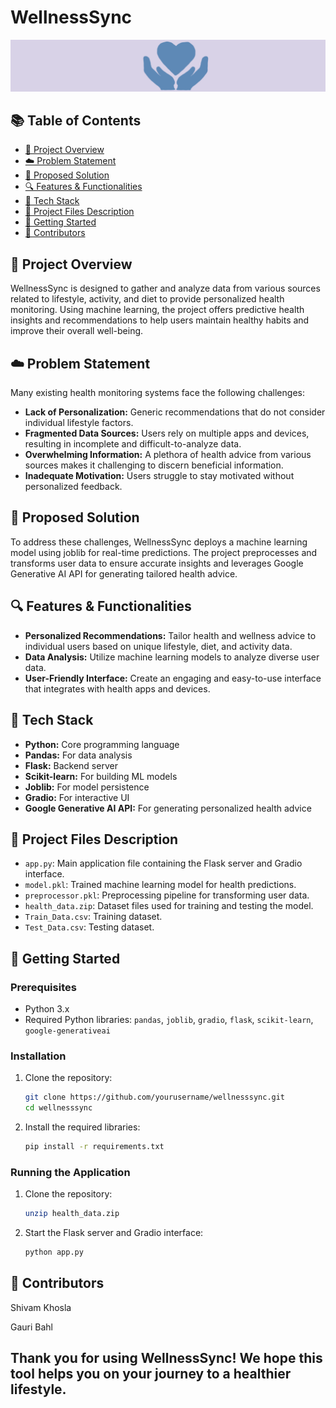 # WellnessSync

![WellnessSync](https://github.com/CoppsySK/wellnessSync/blob/main/wellness.png)

## 📚 Table of Contents
- [📝 Project Overview](#-project-overview)
- [☁️ Problem Statement](#-problem-statement)
- [💾 Proposed Solution](#-proposed-solution)
- [🔍 Features & Functionalities](#-features--functionalities)
- [📖 Tech Stack](#-tech-stack)
- [📜 Project Files Description](#-project-files-description)
- [🔸 Getting Started](#-getting-started)
- [👥 Contributors](#-contributors)

## 📝 Project Overview
WellnessSync is designed to gather and analyze data from various sources related to lifestyle, activity, and diet to provide personalized health monitoring. Using machine learning, the project offers predictive health insights and recommendations to help users maintain healthy habits and improve their overall well-being.

## ☁️ Problem Statement
Many existing health monitoring systems face the following challenges:
- **Lack of Personalization:** Generic recommendations that do not consider individual lifestyle factors.
- **Fragmented Data Sources:** Users rely on multiple apps and devices, resulting in incomplete and difficult-to-analyze data.
- **Overwhelming Information:** A plethora of health advice from various sources makes it challenging to discern beneficial information.
- **Inadequate Motivation:** Users struggle to stay motivated without personalized feedback.

## 💾 Proposed Solution
To address these challenges, WellnessSync deploys a machine learning model using joblib for real-time predictions. The project preprocesses and transforms user data to ensure accurate insights and leverages Google Generative AI API for generating tailored health advice.

## 🔍 Features & Functionalities
- **Personalized Recommendations:** Tailor health and wellness advice to individual users based on unique lifestyle, diet, and activity data.
- **Data Analysis:** Utilize machine learning models to analyze diverse user data.
- **User-Friendly Interface:** Create an engaging and easy-to-use interface that integrates with health apps and devices.

## 📖 Tech Stack
- **Python:** Core programming language
- **Pandas:** For data analysis
- **Flask:** Backend server
- **Scikit-learn:** For building ML models
- **Joblib:** For model persistence
- **Gradio:** For interactive UI
- **Google Generative AI API:** For generating personalized health advice

## 📜 Project Files Description
- `app.py`: Main application file containing the Flask server and Gradio interface.
- `model.pkl`: Trained machine learning model for health predictions.
- `preprocessor.pkl`: Preprocessing pipeline for transforming user data.
- `health_data.zip`: Dataset files used for training and testing the model.
- `Train_Data.csv`: Training dataset.
- `Test_Data.csv`: Testing dataset.

## 🔸 Getting Started
### Prerequisites
- Python 3.x
- Required Python libraries: `pandas`, `joblib`, `gradio`, `flask`, `scikit-learn`, `google-generativeai`

### Installation
1. Clone the repository:
   ```bash
   git clone https://github.com/yourusername/wellnesssync.git
   cd wellnesssync
2. Install the required libraries:
   ```bash
   pip install -r requirements.txt
### Running the Application
1. Clone the repository:
   ```bash
   unzip health_data.zip
2. Start the Flask server and Gradio interface:
   ```bash
   python app.py
   
## 👥 Contributors
Shivam Khosla 

Gauri Bahl

## Thank you for using WellnessSync! We hope this tool helps you on your journey to a healthier lifestyle.
